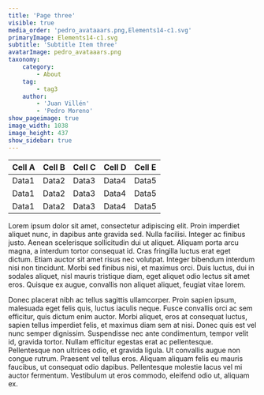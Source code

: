```yaml
---
title: 'Page three'
visible: true
media_order: 'pedro_avataaars.png,Elements14-c1.svg'
primaryImage: Elements14-c1.svg
subtitle: 'Subtitle Item three'
avatarImage: pedro_avataaars.png
taxonomy:
    category:
        - About
    tag:
        - tag3
    author:
        - 'Juan Villén'
        - 'Pedro Moreno'
show_pageimage: true
image_width: 1038
image_height: 437
show_sidebar: true
---
```


| Cell A | Cell B | Cell C | Cell D | Cell E |
|--------|--------|--------|--------|--------|
| Data1  | Data2  | Data3  | Data4  | Data5  |
| Data1  | Data2  | Data3  | Data4  | Data5  |
| Data1  | Data2  | Data3  | Data4  | Data5  |

Lorem ipsum dolor sit amet, consectetur adipiscing elit. Proin imperdiet aliquet nunc, in dapibus ante gravida sed. Nulla facilisi. Integer ac finibus justo. Aenean scelerisque sollicitudin dui ut aliquet. Aliquam porta arcu magna, a interdum tortor consequat id. Cras fringilla luctus erat eget dictum. Etiam auctor sit amet risus nec volutpat. Integer bibendum interdum nisi non tincidunt. Morbi sed finibus nisi, et maximus orci. Duis luctus, dui in sodales aliquet, nisl mauris tristique diam, eget aliquet odio lectus sit amet eros. Quisque ex augue, convallis non aliquet aliquet, feugiat vitae lorem.

Donec placerat nibh ac tellus sagittis ullamcorper. Proin sapien ipsum, malesuada eget felis quis, luctus iaculis neque. Fusce convallis orci ac sem efficitur, quis dictum enim auctor. Morbi aliquet, eros at consequat luctus, sapien tellus imperdiet felis, et maximus diam sem at nisi. Donec quis est vel nunc semper dignissim. Suspendisse nec ante condimentum, tempor velit id, gravida tortor. Nullam efficitur egestas erat ac pellentesque. Pellentesque non ultrices odio, et gravida ligula. Ut convallis augue non congue rutrum. Praesent vel tellus eros. Aliquam aliquam felis eu mauris faucibus, ut consequat odio dapibus. Pellentesque molestie lacus vel mi auctor fermentum. Vestibulum ut eros commodo, eleifend odio ut, aliquam ex.